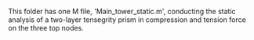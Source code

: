 This folder has one M file, 'Main_tower_static.m', conducting the static analysis of a two-layer tensegrity prism in compression and tension force on the three top nodes.
